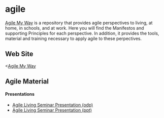 # agile
[Agile My Way](https://agilemyway.000webhostapp.com/) is a repository that provides agile perspectives to living, at home, in schools, and at work. 
Here you will find the Manifestos and supporting Principles for each perspective. In addition, it provides the tools, 
material and training necessary to apply agile to these perpectives.

## Web Site
<[Agile My Way](https://agilemyway.000webhostapp.com/)

## Agile Material
#### Presentations
+ [Agile Living Seminar Presentation (odp)](./doc/Agile%20Living%20Seminar.ppt)
+ [Agile Living Seminar Presentation (ppt)](./doc/Agile%20Living%20Seminar.ppt)
